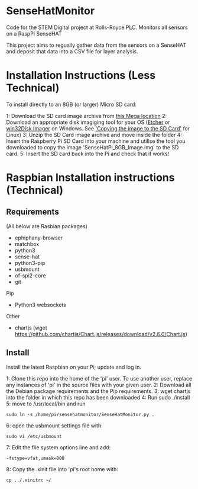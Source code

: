 # SenseHatMonitor
Code for the STEM Digital project at Rolls-Royce PLC. Monitors all sensors on a RaspPi SenseHAT

This project aims to regually gather data from the sensors on a SenseHAT and deposit that data into a CSV file for layer analysis.

# Installation Instructions (Less Technical)

To install directly to an 8GB (or larger) Micro SD card:

 1: Download the SD card image archive from [this Mega location](https://mega.nz/#!KNUxSYaK!3izo3SfoDxCJIo9C3ZNjU9sjYg2Y9o_P_UHxeqfhndE)
 2: Download an appropriate disk imagiging tool for your OS ([Etcher](http://etcher.io/) or [win32Disk Imager](http://www.raspberry-projects.com/pi/pi-operating-systems/win32diskimager) on Windows. See ['Copying the image to the SD Card'](https://www.raspberrypi.org/documentation/installation/installing-images/linux.md) for Linux)
 3: Unzip the SD Card image archive and move inside the folder
 4: Insert the Raspberry Pi SD Card into your machine and utilise the tool you downloaded to copy the image 'SenseHatPi_8GB_Image.img' to the SD card.
 5: Insert the SD card back into the Pi and check that it works!

# Raspbian Installation instructions (Technical)

## Requirements

(All below are Rasbian packages)

 * ephiphany-browser
 * matchbox
 * python3
 * sense-hat
 * python3-pip
 * usbmount
 * of-spi2-core
 * git

Pip
 * Python3 websockets

Other
 * chartjs (wget https://github.com/chartjs/Chart.js/releases/download/v2.6.0/Chart.js)

## Install

Install the latest Raspbian on your Pi; update and log in.

 1: Clone this repo into the home of the 'pi' user. To use another user, replace
    any instances of 'pi' in the source files with your given user.
 2: Download all the Debian package requirements and the Pip requirements.
 3: wget chartjs into the folder in which this repo has been downloaded
 4: Run 
    sudo ./install
 5: move to /usr/local/bin and run

    sudo ln -s /home/pi/sensehatmonitor/SenseHatMonitor.py .

 6: open the usbmount settings file with:

    sudo vi /etc/usbmount

 7: Edit the file system options line and add:

    -fstype=vfat,umask=000

 8: Copy the .xinit file into 'pi's root home with:

    cp ../.xinitrc ~/
